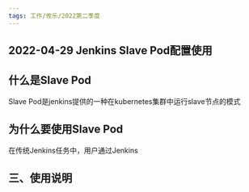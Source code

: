 ```yaml
---
tags: 工作/攸乐/2022第二季度
---
```



## 2022-04-29 Jenkins Slave Pod配置使用

## 什么是Slave Pod
Slave Pod是jenkins提供的一种在kubernetes集群中运行slave节点的模式

## 为什么要使用Slave Pod
在传统Jenkins任务中，用户通过Jenkins



## 三、使用说明
